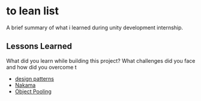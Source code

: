 # to lean list  
A brief summary of what i learned during unity development internship.  


## Lessons Learned  

What did you learn while building this project? What challenges did you face and how did you overcome t 

- [design patterns](https://github.com/Karen-Najafzadeh/to-learn-list/tree/main/Design-Patterns)
- [Nakama](https://github.com/Karen-Najafzadeh/to-learn-list/blob/main/Nakama/README.md)
- [Object Pooling](https://github.com/Karen-Najafzadeh/to-learn-list/blob/main/ObjectPooling/README.md)
